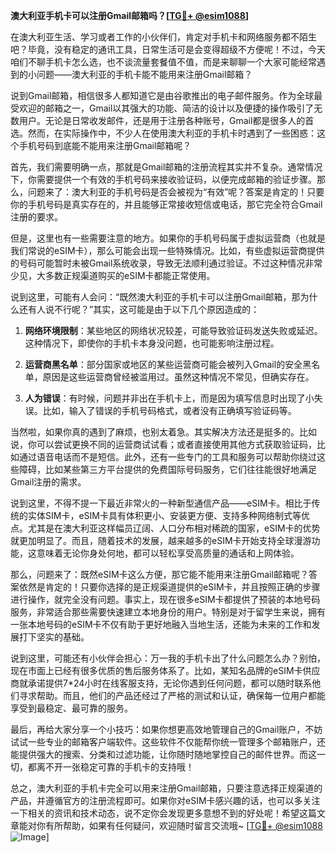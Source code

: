 **澳大利亚手机卡可以注册Gmail邮箱吗？[[TG💪+ @esim1088](https://t.me/s/esim1088)]**

在澳大利亚生活、学习或者工作的小伙伴们，肯定对手机卡和网络服务都不陌生吧？毕竟，没有稳定的通讯工具，日常生活可是会变得超级不方便呢！不过，今天咱们不聊手机卡怎么选，也不谈流量套餐值不值，而是来聊聊一个大家可能经常遇到的小问题——澳大利亚的手机卡能不能用来注册Gmail邮箱？

说到Gmail邮箱，相信很多人都知道它是由谷歌推出的电子邮件服务。作为全球最受欢迎的邮箱之一，Gmail以其强大的功能、简洁的设计以及便捷的操作吸引了无数用户。无论是日常收发邮件，还是用于注册各种账号，Gmail都是很多人的首选。然而，在实际操作中，不少人在使用澳大利亚的手机卡时遇到了一些困惑：这个手机号码到底能不能用来注册Gmail邮箱呢？

首先，我们需要明确一点，那就是Gmail邮箱的注册流程其实并不复杂。通常情况下，你需要提供一个有效的手机号码来接收验证码，以便完成邮箱的验证步骤。那么，问题来了：澳大利亚的手机号码是否会被视为“有效”呢？答案是肯定的！只要你的手机号码是真实存在的，并且能够正常接收短信或电话，那它完全符合Gmail注册的要求。

但是，这里也有一些需要注意的地方。如果你的手机号码属于虚拟运营商（也就是我们常说的eSIM卡），那么可能会出现一些特殊情况。比如，有些虚拟运营商提供的号码可能暂时未被Gmail系统收录，导致无法顺利通过验证。不过这种情况非常少见，大多数正规渠道购买的eSIM卡都能正常使用。

说到这里，可能有人会问：“既然澳大利亚的手机卡可以注册Gmail邮箱，那为什么还有人说不行呢？”其实，这可能是由于以下几个原因造成的：

1. **网络环境限制**：某些地区的网络状况较差，可能导致验证码发送失败或延迟。这种情况下，即使你的手机卡本身没问题，也可能影响注册过程。
   
2. **运营商黑名单**：部分国家或地区的某些运营商可能会被列入Gmail的安全黑名单，原因是这些运营商曾经被滥用过。虽然这种情况不常见，但确实存在。

3. **人为错误**：有时候，问题并非出在手机卡上，而是因为填写信息时出现了小失误。比如，输入了错误的手机号码格式，或者没有正确填写验证码等。

当然啦，如果你真的遇到了麻烦，也别太着急。其实解决方法还是挺多的。比如说，你可以尝试更换不同的运营商试试看；或者直接使用其他方式获取验证码，比如通过语音电话而不是短信。此外，还有一些专门的工具和服务可以帮助你绕过这些障碍，比如某些第三方平台提供的免费国际号码服务，它们往往能很好地满足Gmail注册的需求。

说到这里，不得不提一下最近非常火的一种新型通信产品——eSIM卡。相比于传统的实体SIM卡，eSIM卡具有体积更小、安装更方便、支持多种网络制式等优点。尤其是在澳大利亚这样幅员辽阔、人口分布相对稀疏的国家，eSIM卡的优势就更加明显了。而且，随着技术的发展，越来越多的eSIM卡开始支持全球漫游功能，这意味着无论你身处何地，都可以轻松享受高质量的通话和上网体验。

那么，问题来了：既然eSIM卡这么方便，那它能不能用来注册Gmail邮箱呢？答案依然是肯定的！只要你选择的是正规渠道提供的eSIM卡，并且按照正确的步骤进行操作，就完全没有问题。事实上，现在很多eSIM卡都提供了预装的本地号码服务，非常适合那些需要快速建立本地身份的用户。特别是对于留学生来说，拥有一张本地号码的eSIM卡不仅有助于更好地融入当地生活，还能为未来的工作和发展打下坚实的基础。

说到这里，可能还有小伙伴会担心：万一我的手机卡出了什么问题怎么办？别怕，现在市面上已经有很多优质的售后服务体系了。比如，某知名品牌的eSIM卡供应商就承诺提供7*24小时在线客服支持，无论你遇到任何问题，都可以随时联系他们寻求帮助。而且，他们的产品还经过了严格的测试和认证，确保每一位用户都能享受到最稳定、最可靠的服务。

最后，再给大家分享一个小技巧：如果你想更高效地管理自己的Gmail账户，不妨试试一些专业的邮箱客户端软件。这些软件不仅能帮你统一管理多个邮箱账户，还能提供强大的搜索、分类和过滤功能，让你随时随地掌控自己的邮件世界。而这一切，都离不开一张稳定可靠的手机卡的支持哦！

总之，澳大利亚的手机卡完全可以用来注册Gmail邮箱，只要注意选择正规渠道的产品，并遵循官方的注册流程即可。如果你对eSIM卡感兴趣的话，也可以多关注一下相关的资讯和技术动态，说不定你会发现更多意想不到的好处呢！希望这篇文章能对你有所帮助，如果有任何疑问，欢迎随时留言交流哦~ [[TG💪+ @esim1088](https://t.me/s/esim1088) ![Image](https://i.postimg.cc/4NQfJmqS/Snipaste-2025-05-13-00-14-12.png)]
